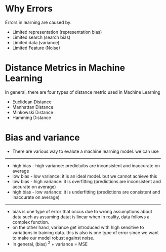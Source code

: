 # Why Errors
Errors in learning are caused by:
- Limited representation (representation bias)
- Limited search (search bias)
- Limited data (variance)
- Limited Feature (Noise)

# Distance Metrics in Machine Learning

In general, there are four types of distance metric used in Machine Learning

- Euclidean Distance
- Manhattan Distance
- Minkowski Distance
- Hamming Distance

# Bias and variance

- There are various way to evalute a machine learning model. we can use 

---

- high bias -  high variance: predictuibs are inconsistent and inaccurate on average
- low bias - low variance: it is an ideal model. but we cannot achieve this
- low bias - high variance: it is overfitting (predictions are inconsistent and accurate on average)
- high bias - low variance: it is underfitting (predictions are consistent and inaccurate on average)

---

-  bias is one type of error that occus due to wrong assumptions about data such as assuming datat is linear when in reality, data follows a complex function.
- on the other hand, variance get introduced with high sensitive to variations in training data. this is also is one type of error since we want to make our model robust against noise.
- In general,  (bias) <sup>2</sup> + variance = MSE